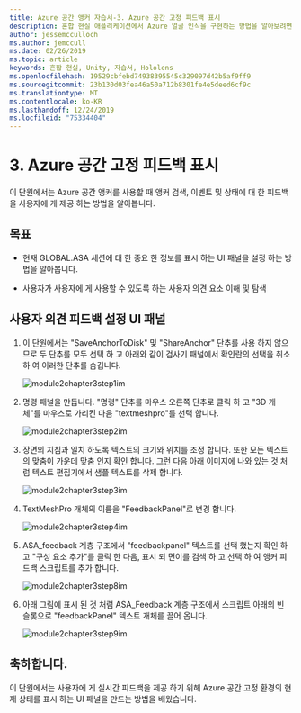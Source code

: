 ```yaml
---
title: Azure 공간 앵커 자습서-3. Azure 공간 고정 피드백 표시
description: 혼합 현실 애플리케이션에서 Azure 얼굴 인식을 구현하는 방법을 알아보려면 이 과정을 완료합니다.
author: jessemcculloch
ms.author: jemccull
ms.date: 02/26/2019
ms.topic: article
keywords: 혼합 현실, Unity, 자습서, Hololens
ms.openlocfilehash: 19529cbfebd74938395545c329097d42b5af9ff9
ms.sourcegitcommit: 23b130d03fea46a50a712b8301fe4e5deed6cf9c
ms.translationtype: MT
ms.contentlocale: ko-KR
ms.lasthandoff: 12/24/2019
ms.locfileid: "75334404"
---
```

# <a name="3-displaying-azure-spatial-anchor-feedback"></a>3. Azure 공간 고정 피드백 표시

이 단원에서는 Azure 공간 앵커를 사용할 때 앵커 검색, 이벤트 및 상태에 대 한 피드백을 사용자에 게 제공 하는 방법을 알아봅니다.

## <a name="objectives"></a>목표

* 현재 GLOBAL.ASA 세션에 대 한 중요 한 정보를 표시 하는 UI 패널을 설정 하는 방법을 알아봅니다.

* 사용자가 사용자에 게 사용할 수 있도록 하는 사용자 의견 요소 이해 및 탐색

## <a name="set-up-asa-feedback-ui-panel"></a>사용자 의견 피드백 설정 UI 패널

1. 이 단원에서는 "SaveAnchorToDisk" 및 "ShareAnchor" 단추를 사용 하지 않으므로 두 단추를 모두 선택 하 고 아래와 같이 검사기 패널에서 확인란의 선택을 취소 하 여 이러한 단추를 숨깁니다.

    ![module2chapter3step1im](images/module2chapter3step1im.PNG)

2. 명령 패널을 만듭니다. "명령" 단추를 마우스 오른쪽 단추로 클릭 하 고 "3D 개체"를 마우스로 가리킨 다음 "textmeshpro"를 선택 합니다.

    ![module2chapter3step2im](images/module2chapter3step2im.PNG)

3. 장면의 지침과 일치 하도록 텍스트의 크기와 위치를 조정 합니다. 또한 모든 텍스트의 맞춤이 가운데 맞춤 인지 확인 합니다. 그런 다음 아래 이미지에 나와 있는 것 처럼 텍스트 편집기에서 샘플 텍스트를 삭제 합니다.

    ![module2chapter3step3im](images/module2chapter3step3im.PNG)

4. TextMeshPro 개체의 이름을 "FeedbackPanel"로 변경 합니다.

    ![module2chapter3step4im](images/module2chapter3step4im.PNG)

5. ASA_feedback 계층 구조에서 "feedbackpanel" 텍스트를 선택 했는지 확인 하 고 "구성 요소 추가"를 클릭 한 다음, 표시 되 면이를 검색 하 고 선택 하 여 앵커 피드백 스크립트를 추가 합니다.

    ![module2chapter3step8im](images/module2chapter3step8im.PNG)

6. 아래 그림에 표시 된 것 처럼 ASA_Feedback 계층 구조에서 스크립트 아래의 빈 슬롯으로 "feedbackPanel" 텍스트 개체를 끌어 옵니다.

    ![module2chapter3step9im](images/module2chapter3step9im.PNG)

## <a name="congratulations"></a>축하합니다.

이 단원에서는 사용자에 게 실시간 피드백을 제공 하기 위해 Azure 공간 고정 환경의 현재 상태를 표시 하는 UI 패널을 만드는 방법을 배웠습니다.
